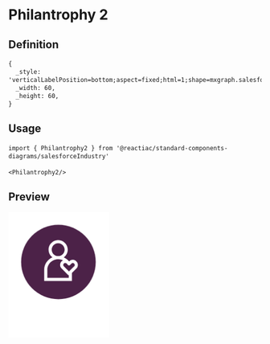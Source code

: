 # Philantrophy 2

## Definition

```
{
  _style: 'verticalLabelPosition=bottom;aspect=fixed;html=1;shape=mxgraph.salesforce.philantrophy2;',
  _width: 60,
  _height: 60,
}
```

## Usage

```
import { Philantrophy2 } from '@reactiac/standard-components-diagrams/salesforceIndustry'

<Philantrophy2/>
```

## Preview

<img src="./philantrophy-2.png" width="200"/>
